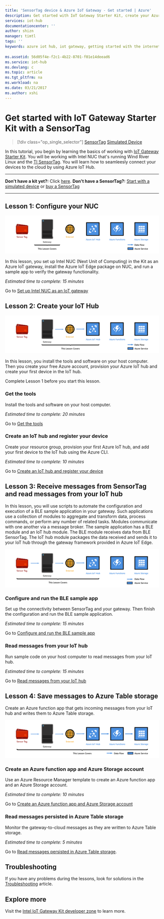```yaml
---
title: 'SensorTag device & Azure IoT Gateway - Get started | Azure'
description: Get started with IoT Gateway Starter Kit, create your Azure IoT hub, and connect SensorTag and Gateway to the IoT hub
services: iot-hub
documentationcenter: ''
author: shizn
manager: timtl
tags: ''
keywords: azure iot hub, iot gateway, getting started with the internet of things, iot toolkit

ms.assetid: 56d05f4e-f2c1-4b22-8701-f01e14deead6
ms.service: iot-hub
ms.devlang: c
ms.topic: article
ms.tgt_pltfrm: na
ms.workload: na
ms.date: 03/21/2017
ms.author: xshi
---
```


# Get started with IoT Gateway Starter Kit with a SensorTag
>[!div class="op_single_selector"]
[SensorTag](./iot-hub-gateway-kit-c-get-started.md)
[Simulated Device](./iot-hub-gateway-kit-c-sim-get-started.md)

In this tutorial, you begin by learning the basics of working with [IoT Gateway Starter Kit](https://aka.ms/gateway-kit). You will be working with Intel NUC that's running Wind River Linux and the [TI SensorTag](http://www.ti.com/ww/en/wireless_connectivity/sensortag2015/index.html#main). You will learn how to seamleesly connect your devices to the cloud by using Azure IoT Hub.

***
**Don't have a kit yet?:** Click [here](https://aka.ms/gateway-kit). **Don't have a SensorTag?:** [Start with a simulated device](./iot-hub-gateway-kit-c-sim-get-started.md) or [buy a SensorTag](http://www.ti.com/ww/en/wireless_connectivity/sensortag2015/?INTC=SensorTag&HQS=sensortag)
***

## Lesson 1: Configure your NUC
![Lesson1 end-to-end diagram](./media/iot-hub-gateway-kit-lessons/e2e-lesson1.png)

In this lesson, you set up Intel NUC (Next Unit of Computing) in the Kit as an Azure IoT gateway, install the Azure IoT Edge package on NUC, and run a sample app to verify the gateway functionality.

*Estimated time to complete: 15 minutes*

Go to [Set up Intel NUC as an IoT gateway](./iot-hub-gateway-kit-c-lesson1-set-up-nuc.md)

## Lesson 2: Create your IoT Hub
![Lesson2 end-to-end diagram](./media/iot-hub-gateway-kit-lessons/e2e-lesson2.png)

In this lesson, you install the tools and software on your host computer. Then you create your free Azure account, provision your Azure IoT hub and create your first device in the IoT hub.

Complete Lesson 1 before you start this lesson.

### Get the tools
Install the tools and software on your host computer.

*Estimated time to complete: 20 minutes*

Go to [Get the tools](./iot-hub-gateway-kit-c-lesson2-get-the-tools-win32.md)

### Create an IoT hub and register your device
Create your resource group, provision your first Azure IoT hub, and add your first device to the IoT hub using the Azure CLI.

*Estimated time to complete: 10 minutes*

Go to [Create an IoT hub and register your device](./iot-hub-gateway-kit-c-lesson2-register-device.md)

## Lesson 3: Receive messages from SensorTag and read messages from your IoT hub
In this lesson, you will use scripts to automate the configuration and execution of a BLE sample application in your gateway. Such applications use a collection of modules to aggregate and transform data, process commands, or perform any number of related tasks. Modules communicate with one another via a message broker. The sample application has a BLE module and an IoT hub module. The BLE module receives data from BLE SensorTag. The IoT hub module packages the data received and sends it to your IoT hub through the gateway framework provided in Azure IoT Edge.

![Lesson 3 end-to-end diagram](./media/iot-hub-gateway-kit-lessons/e2e-lesson3.png)

### Configure and run the BLE sample app
Set up the connectivity between SensorTag and your gateway. Then finish the configuration and run the BLE sample application.

*Estimated time to complete: 15 minutes*

Go to [Configure and run the BLE sample app](./iot-hub-gateway-kit-c-lesson3-configure-ble-app.md)

### Read messages from your IoT hub
Run sample code on your host computer to read messages from your IoT hub.

*Estimated time to complete: 15 minutes*

Go to [Read messages from your IoT hub](./iot-hub-gateway-kit-c-lesson3-read-messages-from-hub.md)

## Lesson 4: Save messages to Azure Table storage
Create an Azure function app that gets incoming messages from your IoT hub and writes them to Azure Table storage.

![Lesson 4 end-to-end diagram](./media/iot-hub-gateway-kit-lessons/e2e-lesson4.png)

### Create an Azure function app and Azure Storage account
Use an Azure Resource Manager template to create an Azure function app and an Azure Storage account.

*Estimated time to complete: 10 minutes*

Go to [Create an Azure function app and Azure Storage account](./iot-hub-gateway-kit-c-lesson4-deploy-resource-manager-template.md)

### Read messages persisted in Azure Table storage
Monitor the gateway-to-cloud messages as they are written to Azure Table storage.

*Estimated time to complete: 5 minutes*

Go to [Read messages persisted in Azure Table storage](./iot-hub-gateway-kit-c-lesson4-read-table-storage.md).

## Troubleshooting
If you have any problems during the lessons, look for solutions in the [Troubleshooting](./iot-hub-gateway-kit-c-troubleshooting.md) article.

## Explore more
Visit the [Intel IoT Gateway Kit developer zone](http://software.intel.com/iot/microsoft-azure) to learn more.